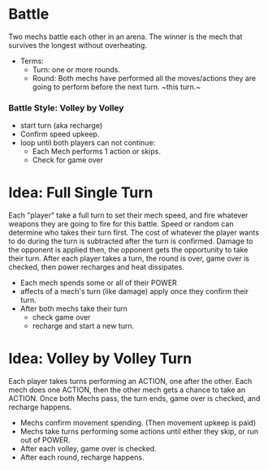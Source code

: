 # Battle
Two mechs battle each other in an arena. The winner is the mech that survives the longest without overheating.
* Terms:
  * Turn: one or more rounds.
  * Round: Both mechs have performed all the moves/actions they are going to perform before the next turn. ~this turn.~


### Battle Style: Volley by Volley
* start turn (aka recharge)
* Confirm speed upkeep.
* loop until both players can not continue:
  * Each Mech performs 1 action or skips.
  * Check for game over


# Idea: Full Single Turn
Each "player" take a full turn to set their mech speed, and fire whatever weapons they are going to fire for this battle. Speed or random can determine who takes their turn first. The cost of whatever the player wants to do during the turn is subtracted after the turn is confirmed. Damage to the opponent is applied then, the opponent gets the opportunity to take their turn. After each player takes a turn, the round is over, game over is checked, then power recharges and heat dissipates.

* Each mech spends some or all of their POWER
* affects of a mech's turn (like damage) apply once they confirm their turn.
* After both mechs take their turn
  * check game over
  * recharge and start a new turn.


# Idea: Volley by Volley Turn
Each player takes turns performing an ACTION, one after the other. Each mech does one ACTION, then the other mech gets a chance to take an ACTION. Once both Mechs pass, the turn ends, game over is checked, and recharge happens.

* Mechs confirm movement spending. (Then movement upkeep is paid)
* Mechs take turns performing some actions until either they skip, or run out of POWER.
* After each volley, game over is checked.
* After each round, recharge happens.
